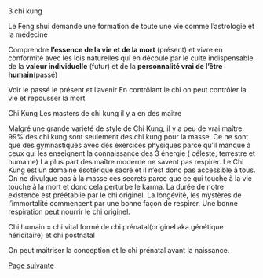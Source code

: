# 

3 chi kung

Le Feng shui demande une formation de toute une vie
comme l’astrologie et la médecine

Comprendre **l’essence de la vie et de la mort** (présent) et vivre en conformité avec les lois naturelles qui en découle par le culte indispensable de la **valeur individuelle** (futur) et de la **personnalité vrai de l’être humain**(passé)

Voir le passé le présent et l’avenir
En contrôlant le chi on peut contrôler la vie et repousser la mort

Chi Kung
Les masters de chi kung il y a en des maitre

Malgré une grande variété de style de Chi Kung, il y a peu de vrai maître. 99% des chi kung sont seulement des chi kung pour la masse. Ce ne sont que des gymnastiques avec des exercices physiques parce qu’il manque à ceux qui les enseignent la connaissance des 3 énergie ( céleste, terrestre et humaine) La plus part des maître moderne ne savent pas respirer.
Le Chi Kung est un domaine ésotérique sacré et il n’est donc pas accessible à tous. On ne divulgue pas à la masse ces secrets parce que ce qui touche à la vie touche à la mort et donc cela perturbe le karma. 
La durée de notre existence est préétablie par le chi originel. La longévité, les mystères de l’immortalité commencent par une bonne façon de respirer. Une bonne respiration peut nourrir le chi originel.

Chi humain = chi vital 
formé de chi prénatal(originel aka génétique hériditaire) et chi postnatal

On peut maitriser la conception et le chi prénatal avant la naissance.

[Page suivante](2024-02-04-02.md) 

